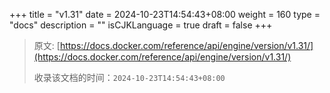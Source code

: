 +++
title = "v1.31"
date = 2024-10-23T14:54:43+08:00
weight = 160
type = "docs"
description = ""
isCJKLanguage = true
draft = false
+++

> 原文: [https://docs.docker.com/reference/api/engine/version/v1.31/](https://docs.docker.com/reference/api/engine/version/v1.31/)
>
> 收录该文档的时间：`2024-10-23T14:54:43+08:00`
